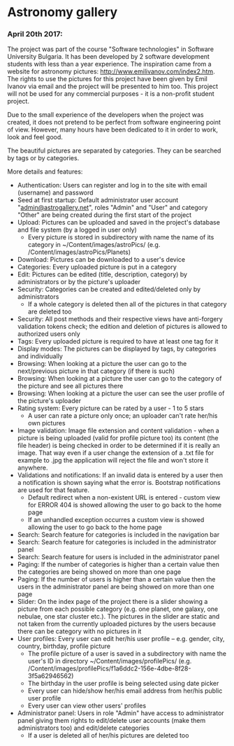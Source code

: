 # Astronomy gallery

### April 20th 2017:

The project was part of the course "Software technologies" in Software University Bulgaria. It has been developed by 2 software development students with less than a year experience. The inspiration came from a website for astronomy pictures: <a href="http://www.emilivanov.com/index2.htm" target="_blank">http://www.emilivanov.com/index2.htm</a>. The rights to use the pictures for this project have been given by Emil Ivanov via email and the project will be presented to him too. This project will not be used for any commercial purposes - it is a non-profit student project.

Due to the small experience of the developers when the project was created, it does not pretend to be perfect from software engineering point of view. However, many hours have been dedicated to it in order to work, look and feel good.

The beautiful pictures are separated by categories. They can be searched by tags or by categories.

More details and features:

- Authentication: Users can register and log in to the site with email (username) and password
- Seed at first startup: Default administrator user account "admin@astrogallery.net", roles "Admin" and "User" and category "Other" are being created during the first start of the project 
- Upload: Pictures can be uploaded and saved in the project's database and file system (by a logged in user only)
	* Every picture is stored in subdirectory with name the name of its category in ~/Content/images/astroPics/ (e.g. /Content/images/astroPics/Planets)
- Download: Pictures can be downloaded to a user's device
- Categories: Every uploaded picture is put in a category
- Edit: Pictures can be edited (title, description, category) by administrators or by the picture's uploader
- Security: Categories can be created and edited/deleted only by administrators
	* If a whole category is deleted then all of the pictures in that category are deleted too
- Security: All post methods and their respective views have anti-forgery validation tokens check; the edition and deletion of pictures is allowed to authorized users only
- Tags: Every uploaded picture is required to have at least one tag for it
- Display modes: The pictures can be displayed by tags, by categories and individually
- Browsing: When looking at a picture the user can go to the next/previous picture in that category (if there is such)
- Browsing: When looking at a picture the user can go to the category of the picture and see all pictures there
- Browsing: When looking at a picture the user can see the user profile of the picture's uploader
- Rating system: Every picture can be rated by a user - 1 to 5 stars
	* A user can rate a picture only once; an uploader can't rate her/his own pictures
- Image validation: Image file extension and content validation - when a picture is being uploaded (valid for profile picture too) its content (the file header) is being checked in order to be determined if it is really an image. That way even if a user change the extension of a .txt file for example to .jpg the application will reject the file and won't store it anywhere.
- Validations and notifications: If an invalid data is entered by a user then a notification is shown saying what the error is. Bootstrap notifications are used for that feature.
	* Default redirect when a non-existent URL is entered - custom view for ERROR 404 is showed allowing the user to go back to the home page
	* If an unhandled exception occurres a custom view is showed allowing the user to go back to the home page
- Search: Search feature for categories is included in the navigation bar 
- Search: Search feature for categories is included in the administrator panel 
- Search: Search feature for users is included in the administrator panel
- Paging: If the number of categories is higher than a certain value then the categories are being showed on more than one page
- Paging: If the number of users is higher than a certain value then the users in the administrator panel are being showed on more than one page
- Slider: On the index page of the project there is a slider showing a picture from each possible category (e.g. one planet, one galaxy, one nebulae, one star cluster etc.). The pictures in the slider are static and not taken from the currently uploaded pictures by the users because there can be category with no pictures in it
- User profiles: Every user can edit her/his user profile – e.g. gender, city, country, birthday, profile picture
	* The profile picture of a user is saved in a subdirectory with name the user's ID in directory ~/Content/images/profilePics/ (e.g. /Content/images/profilePics/f1a6ddc2-156e-4dbe-8f28-3f5a62946562)
	* The birthday in the user profile is being selected using date picker
	* Every user can hide/show her/his email address from her/his public user profile
	* Every user can view other users' profiles
- Administrator panel: Users in role "Admin" have access to administrator panel giving them rights to edit/delete user accounts (make them administrators too) and edit/delete categories
	* If a user is deleted all of her/his pictures are deleted too



